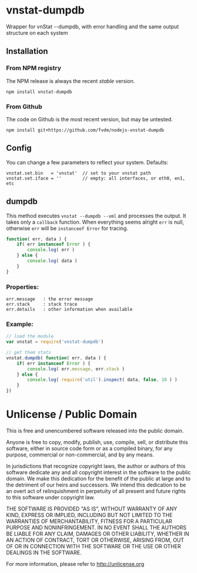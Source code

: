 vnstat-dumpdb
=============


Wrapper for vnStat --dumpdb, with error handling and the same output structure on each system


## Installation


### From NPM registry

The NPM release is always the recent *stable* version.

	npm install vnstat-dumpdb


### From Github

The code on Github is the most recent version, but may be untested.

	npm install git+https://github.com/fvdm/nodejs-vnstat-dumpdb


## Config

You can change a few parameters to reflect your system. Defaults:

```
vnstat.set.bin   = 'vnstat'  // set to your vnstat path
vnstat.set.iface = ''        // empty: all interfaces, or eth0, en1, etc
```


## dumpdb

This method executes `vnstat --dumpdb --xml` and processes the output. It takes only a `callback` function. When everything seems alright `err` is null, otherwise `err` will be `instanceof Error` for tracing.

```js
function( err, data ) {
	if( err instanceof Error ) {
		console.log( err )
	} else {
		console.log( data )
	}
}
```


### Properties:

```
err.message   : the error message
err.stack     : stack trace
err.details   : other information when available
```


### Example:

```js
// load the module
var vnstat = require('vnstat-dumpdb')

// get them stats
vnstat.dumpdb( function( err, data ) {
	if( err instanceof Error ) {
		console.log( err.message, err.stack )
	} else {
		console.log( require('util').inspect( data, false, 10 ) )
	}
})
```


Unlicense / Public Domain
=========================


This is free and unencumbered software released into the public domain.

Anyone is free to copy, modify, publish, use, compile, sell, or
distribute this software, either in source code form or as a compiled
binary, for any purpose, commercial or non-commercial, and by any
means.

In jurisdictions that recognize copyright laws, the author or authors
of this software dedicate any and all copyright interest in the
software to the public domain. We make this dedication for the benefit
of the public at large and to the detriment of our heirs and
successors. We intend this dedication to be an overt act of
relinquishment in perpetuity of all present and future rights to this
software under copyright law.

THE SOFTWARE IS PROVIDED "AS IS", WITHOUT WARRANTY OF ANY KIND,
EXPRESS OR IMPLIED, INCLUDING BUT NOT LIMITED TO THE WARRANTIES OF
MERCHANTABILITY, FITNESS FOR A PARTICULAR PURPOSE AND NONINFRINGEMENT.
IN NO EVENT SHALL THE AUTHORS BE LIABLE FOR ANY CLAIM, DAMAGES OR
OTHER LIABILITY, WHETHER IN AN ACTION OF CONTRACT, TORT OR OTHERWISE,
ARISING FROM, OUT OF OR IN CONNECTION WITH THE SOFTWARE OR THE USE OR
OTHER DEALINGS IN THE SOFTWARE.

For more information, please refer to <http://unlicense.org>
